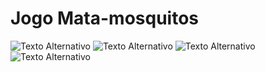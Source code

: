 # Jogo Mata-mosquitos
![Texto Alternativo](imagens/mosquito1)
![Texto Alternativo](imagens/mosquito2)
![Texto Alternativo](imagens/mosquito3)
![Texto Alternativo](imagens/mosquito3)

